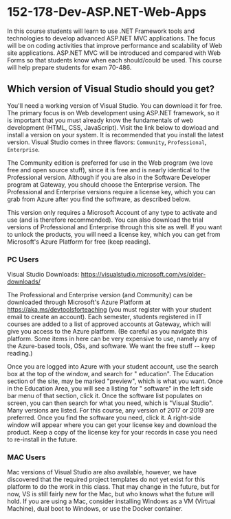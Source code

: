 # 152-178-Dev-ASP.NET-Web-Apps
In this course students will learn to use .NET Framework tools and technologies to develop advanced ASP.NET MVC applications. The focus will be on coding activities that improve performance and scalability of Web site applications. ASP.NET MVC will be introduced and compared with Web Forms so that students know when each should/could be used. This course will help prepare students for exam 70-486.

## Which version of Visual Studio should you get?
You'll need a working version of Visual Studio.  You can download it for free.   The primary focus is on Web development using ASP.NET framework, so it is important that you must already know the fundamentals of web development (HTML, CSS, JavaScript).  Visit the link below to dowload and install a version on your system.  It is recommended that you install the latest version.  Visual Studio comes in three flavors:  `Community`, `Professional`, `Enterprise`.

The Community edition is preferred for use in the Web program (we love free and open source stuff), since it is free and is nearly identical to the Professional version. Although  if you are also in the Software Developer program at Gateway, you should choose the Enterprise version. The Professional and Enterprise versions require a license key, which you can grab from Azure after you find the software, as described below.

This version only requires a Microsoft Account of any type to activate and use (and is therefore recommended). You can also download the trial versions of Professional and Enterprise through this site as well. If you want to unlock the products, you will need a license key, which you can get from Microsoft's Azure Platform for free (keep reading).

### PC Users
Visual Studio Downloads:  https://visualstudio.microsoft.com/vs/older-downloads/

The Professional and Enterprise version (and Community) can be downloaded through Microsoft's Azure Platform at https://aka.ms/devtoolsforteaching (you must register with your student email to create an account). Each semester, students registered in IT courses are added to a list of approved accounts at Gateway, which will give you access to the Azure platform.  (Be careful as you navigate this platform. Some items in here can be very expensive to use, namely any of the Azure-based tools, OSs, and software. We want the free stuff -- keep reading.)

Once you are logged into Azure with your student account, use the search box at the top of the window, and search for " education".  The Education section of the site, may be marked "preview", which is what you want. Once in the Education Area, you will see a listing for " software" in the left side bar menu of that section, click it. Once the software list populates on screen, you can then search for what you need, which is "Visual Studio". Many versions are listed. For this course, any version of 2017 or 2019 are preferred.  Once you find the software you need, click it. A right-side window will appear where you can get your license key and download the product. Keep a copy of the license key for your records in case you need to re-install in the future.

### MAC Users
Mac versions of Visual Studio are also available, however, we have discovered that the required project templates do not yet exist for this platform to do the work in this class. That may change in the future, but for now, VS is still fairly new for the Mac, but who knows what the future will hold. If you are using a Mac, consider installing Windows as a VM (Virtual Machine), dual boot to Windows, or use the Docker container.
